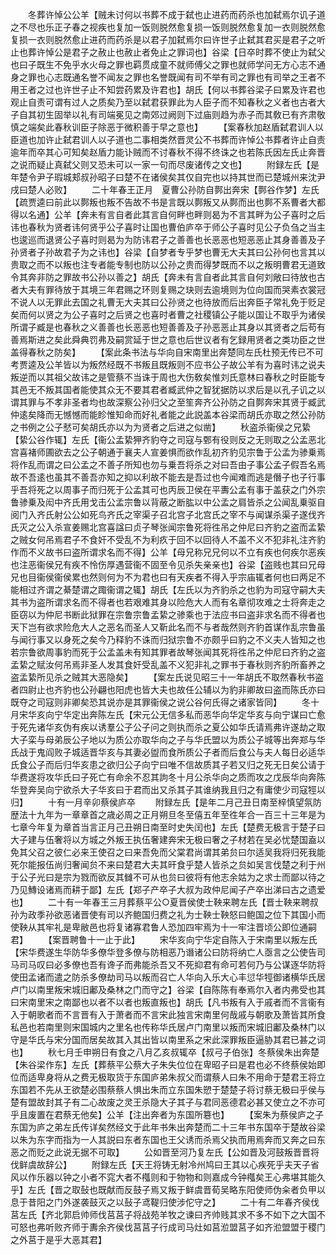<!-- { "loadSidebar": true } -->
　　冬葬许悼公公羊【贼未讨何以书葬不成于弑也止进药而药杀也加弑焉尔讥子道之不尽也乐正子春之视疾也复加一饭则脱然愈复损一饭则脱然愈复加一衣则脱然愈复损一衣则脱然愈止进药而药杀是以君子加弑焉尔曰许世子止弑其君买是君子之听止也葬许悼公是君子之赦止也赦止者免止之罪词也】谷梁【日卒时葬不使止为弑父也曰子既生不免乎水火母之罪也羁贯成童不就师傅父之罪也就师学问无方心志不通身之罪也心志既通名誉不闻友之罪也名誉既闻有司不举有司之罪也有司举之王者不用王者之过也许世子止不知尝药累及许君也】胡氏【何以书葬谷梁子曰累及许君也观止自责可谓有过人之质矣乃至以弑君获罪此为人臣子而不知春秋之义者也古者大子自其初生固举以礼有司端冕见之南郊过阙则下过庙则趋为赤子而其敎已有齐肃敬慎之端矣此春秋训臣子除恶于微积善于早之意也】
　　【案春秋加赵盾弑君训人以臣道也加许止弑君训人以子道也二事相类然晋灵公不书葬而许悼公书葬者许止自责逾年而卒其心可知矣赵盾力能讣贼而不讨春秋不得不终诛之也若陈氏因左氏止奔晋之说而疑止真弑父则又恐未可以一家一句而尽废诸传之文也】
　　附録左氏【是年楚令尹子瑕城郏叔孙昭子曰楚不在诸侯矣其仅自完也以持其世而已楚城州来沈尹戌曰楚人必败】
　　二十年春王正月　夏曹公孙防自鄸出奔宋【鄸谷作梦】左氏【疏贾逵曰前此以鄸叛也叛不告故不书是言既以鄸叛又从鄸而出也鄸不系曹者大都得以名通】公羊【奔未有言自者此其言自何畔也畔则曷为不言其畔为公子喜时之后讳也春秋为贤者讳何贤乎公子喜时让国也曹伯庐卒于师公子喜时见公子负刍之当主也逡巡而退贤公子喜时则曷为为防讳君子之善善也长恶恶也短恶恶止其身善善及子孙贤者子孙故君子为之讳也】谷梁【自梦者专乎梦也曹无大夫其曰公孙何也言其以贵取之而不以叛也注专者能专制也防以公孙之贵而得梦既而不以之叛明曹君无道致令其奔非防之罪故书公孙以善之】胡氏【奔未有言自者此其言自何刘敞曰待放也古者大夫有罪待放于其境三年君赐之环则复赐之玦则去逾境则为位向国而哭素衣裳冠不说人以无罪此去国之礼曹无大夫其曰公孙贤之也待放而后出奔臣子常礼免于贬足矣而何以贤之为公子喜时之后贤之也喜时者曹之社稷镇公子能以国让不取乎为诸侯所谓子臧是也春秋之义善善也长恶恶也短善善及子孙恶恶止其身以其贤者之后苟有善焉斯进之矣此舜典罚弗及嗣赏延于世之意也后世议者有乞録用贤者之类功臣之世盖得春秋之防矣】
　　【案此条书法与华向自宋南里出奔楚同左氏杜预无传已不可考贾逵及公羊皆以为叛然经既不书叛且既叛则不应书公子故公羊有为喜时讳之说夫叛逆而以其祖父故讳之是管蔡不当诛于周也大伤敎矣惟刘氏意林曰春秋之时臣能专其邑无不叛其国者能使其众无不要其君者臧武仲之智犹据防以求后是以孔子讥之以谓其罪与不孝非圣者均也故深察公孙归父之至笙奔齐公孙防之自鄸奔宋其贤于臧武仲逺矣降而无憾憾而能眕惟知命而好礼者能之此説盖本谷梁而胡氏亦取之然公孙防之书例之公子憖可矣胡氏亦以为为贤者之后进之似凿】
　　秋盗杀衞侯之兄絷【絷公谷作辄】左氏【衞公孟絷狎齐豹夺之司寇与鄄有役则反之无则取之公孟恶北宫喜褚师圃欲去之公子朝通于襄夫人宣姜惧而欲作乱初齐豹见宗鲁于公孟为骖乗焉将作乱而谓之曰公孟之不善子所知也勿与乗吾将杀之对曰吾由子事公孟子假吾名焉故不吾逺也虽其不善吾亦知之抑以利故不能去是吾过也今闻难而逃是僭子也子行事乎吾将死之以周事子而归死于公孟其可也丙辰卫侯在平夀公孟有事于盖获之门外宗鲁骖乗及闳中齐氏用戈击公孟宗鲁以背蔽之断肱以中公孟之肩皆杀之公闻乱乗驱自阅门入齐氏射公公如死鸟齐氏之宰渠子召北宫子北宫氏之宰不与闻谋杀渠子遂伐齐氏灭之公入杀宣姜赐北宫喜諡曰贞子琴张闻宗鲁死将徃吊之仲尼曰齐豹之盗而孟絷之贼女何吊焉君子不食奸不受乱不为利疚于回不以回待人不盖不义不犯非礼注齐豹作而不义故书曰盗所谓求名而不得】公羊【母兄称兄兄何以不立有疾也何疾尔恶疾也注恶衞侯兄有疾不怜伤厚遇营衞不固至令见杀失亲亲也】谷梁【盗贱也其曰兄母兄也目衞侯衞侯累也然则何为不为君也曰有天疾者不得入乎宗庙辄者何也曰两足不能相过齐谓之綦楚谓之踙衞谓之辄】胡氏【左氏以为齐豹杀之也豹为司寇守嗣大夫其书为盗所谓求名而不得者也若艰难其身以险危大人而有名章彻攻难之士将奔走之臣窃以为仲尼书断此狱罪在宗鲁宗鲁孟絷之骖乘也于法应书曰盗非求名而不得者也天下岂有欲求险危大人之恶名而圣人又靳此名而不与者哉然则齐豹首谋作乱宗鲁虽与闻行事又以身死之矣今乃释豹不诛而归狱宗鲁不亦颇乎曰豹之不义夫人皆知之也若宗鲁欲周事豹而死于公孟盖未有知其罪者故琴张闻其死将徃吊之仲尼曰齐豹之盗孟絷之赋汝何吊焉非圣人发其食奸受乱盖不义犯非礼之罪书于春秋则齐豹所畜养之盗孟絷所见杀之贼其大恶隐矣】
　　【案左氏说见昭三十一年胡氏不取然春秋书盗者四尉止也齐豹也公孙翩也阳虎也皆大夫也故任公辅以为豹非卿故曰盗而陈氏亦曰既夺之司寇则非卿矣恐其说亦是其罪衞侯之说公谷何氏得之诸家皆同】
　　冬十月宋华亥向宁华定出奔陈左氏【宋元公无信多私而恶华向华定华亥与向宁谋曰亡愈于死先诸华亥伪有疾以诱羣公子公子问之则执而杀之夏公如华氏请焉弗许遂劫之取大子栾与母弟辰公子地以为质公亦取华向之子与华氏盟以为质公子城等出奔郑与华氏战于鬼阎败子城适晋华亥与其妻必盥而食所质公子者而后食公与夫人每日必适华氏食公子而后归华亥患之欲归公子向宁曰唯不信故质其子若又归之死无日矣公请于华费遂将攻华氏曰子死亡有命余不忍其訽冬十月公杀华向之质而攻之戊辰华向奔陈华登奔吴向宁欲杀大子华亥曰于君而出又杀其子其谁纳我且归之有庸使少司寇牼以归】
　　十有一月辛卯蔡侯庐卒
　　附録左氏【是年二月己丑日南至梓慎望氛防歴法十九年为一章章首之歳必周之正月朔旦冬至僖五年至徃年合一百三十三年是为七章今年复为章首当言正月己丑朔日南至时史失闰也】左氏【楚费无极言于楚子曰大子建与伍奢将以方城之外叛王执伍奢建奔宋无极曰奢之子材若在吴必忧楚国盍以免其父召之彼仁必来王使召之曰来吾免而父棠君尚谓其弟贠曰尔适吴我将归死我能死尔能报伍尚归奢闻贠不来曰楚君大夫其旰食乎楚人皆杀之贠如吴言伐楚之利于州于公子光曰是宗为戮而欲反其雠不可从也贠曰彼将有他志余姑为之求士而鄙以待之乃见鱄设诸焉而耕于鄙】左氏【郑子产卒子大叔为政仲尼闻子产卒出涕曰古之遗爱也】
　　二十有一年春王三月葬蔡平公○夏晋侯使士鞅来聘左氏【晋士鞅来聘叔孙为政季孙欲恶诸晋使有司以齐鲍国归费之礼为士鞅士鞅怒曰鲍国之位下其国小而使鞅从其牢礼是卑敝邑也将复诸寡君鲁人恐加四牢焉为十一牢注晋顷公即位通嗣君】
　　【案晋聘鲁十一止于此】
　　宋华亥向宁华定自陈入于宋南里以叛左氏【宋华费遂生华防华多僚华登多僚与防相恶乃谮诸公曰防将纳亡人亟言之公使告司马司马叹曰必多僚也吾有谗子而弗能杀吾又不死抑君有命可若何乃与公谋逐华防将使田孟诸而遣之防杀多僚劫司马以叛而召亡人华向入乐大心丰愆华牼御诸横华氏居卢门以南里叛宋城旧鄘及桑林之门而守之】谷梁【自陈陈有奉焉尔入者内弗受也其曰宋南里宋之南鄙也以者不以者也叛直叛也】胡氏【凡书叛有入于戚者而不言衞有入于朝歌者而不言晋有入于萧者而不言宋此独言宋南里何哉戚与朝歌及萧皆其所食私邑也若南里则宋国城内之里名也传称华氏居卢门南里以叛而宋城旧鄘及桑林门以守是华氏与宋分国而居矣故其入其出皆以南里系之宋此深罪叛臣逼胁其君已甚之词也】
　　秋七月壬申朔日有食之八月乙亥叔辄卒【叔弓子伯张】冬蔡侯朱出奔楚【朱谷梁作东】左氏【葬蔡平公蔡大子朱失位位在卑昭子曰是君也必不终蔡侯始即位而适卑身将从之费无极取货于东国庐弟朱叔父而谓蔡人曰朱不用命于楚君王将立东国若不先从王欲楚必围蔡蔡人惧出朱而立东国朱愬于楚楚子将讨蔡无极曰乎侯与楚有盟故封其子有二心故废之灵王杀隐大子其子与君同恶德君必甚又使立之不亦可乎且废置在君蔡无他矣】公羊【注出奔者为东国所簒也】
　　【案朱为蔡侯庐之子东国为庐之弟左氏传详矣然经文于此年书朱出奔楚而二十三年书东国卒于楚故谷梁以朱为东字而指为一人其説曰东者东国也王父诱而杀焉父执而用焉奔而又奔之曰东恶之而贬之此说无据不可取】
　　公如晋至河乃复左氏【公如晋及河鼓叛晋晋将伐鲜虞故辞公】
　　附録左氏【天王将铸无射冷州鸠曰王其以心疾死乎夫天子省风以作乐器以钟之小者不窕大者不槬则和于物物和则嘉成今钟槬矣王心弗堪其能久乎】左氏【晋之取鼔也既献而反鼓子焉又叛于鲜虞晋荀吴略东阳使师伪籴者负甲以息于昔阳之门外遂袭鼓灭之以鼔子鸢鞮归使涉佗守之】
　　二十有二年春齐侯伐莒左氏【齐北郭启帅师伐莒莒子将战苑羊牧之谏曰齐帅贱其求不多不如下之大国不可怒也弗听败齐师于夀余齐侯伐莒莒子行成司马灶如莒涖盟莒子如齐涖盟盟于稷门之外莒于是乎大恶其君】
